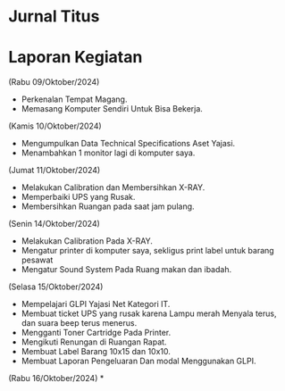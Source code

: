 <!DOCTYPE html>
<html>
<head>
    <h1>Jurnal Titus</h1>
</head>
<body>
    <h1>Laporan Kegiatan</h1>

   (Rabu 09/Oktober/2024)
* Perkenalan Tempat Magang.
* Memasang Komputer Sendiri Untuk Bisa Bekerja.

(Kamis 10/Oktober/2024)
* Mengumpulkan Data Technical Specifications Aset Yajasi.
* Menambahkan 1 monitor lagi di komputer saya.

(Jumat 11/Oktober/2024)
* Melakukan Calibration dan Membersihkan X-RAY.
* Memperbaiki UPS yang Rusak.
* Membersihkan Ruangan pada saat jam pulang.

(Senin 14/Oktober/2024)
* Melakukan Calibration Pada X-RAY.
* Mengatur printer di komputer saya, sekligus print label untuk barang pesawat
* Mengatur Sound System Pada Ruang makan dan ibadah.

(Selasa 15/Oktober/2024)
* Mempelajari GLPI Yajasi Net Kategori IT.
* Membuat ticket UPS yang rusak karena Lampu merah Menyala terus, dan suara beep terus menerus.
* Mengganti Toner Cartridge Pada Printer.
* Mengikuti Renungan di Ruangan Rapat.
* Membuat Label Barang 10x15 dan 10x10.
* Membuat Laporan Pengeluaran Dan modal Menggunakan GLPI.

(Rabu 16/Oktober/2024)
* 
</body>
</html>
